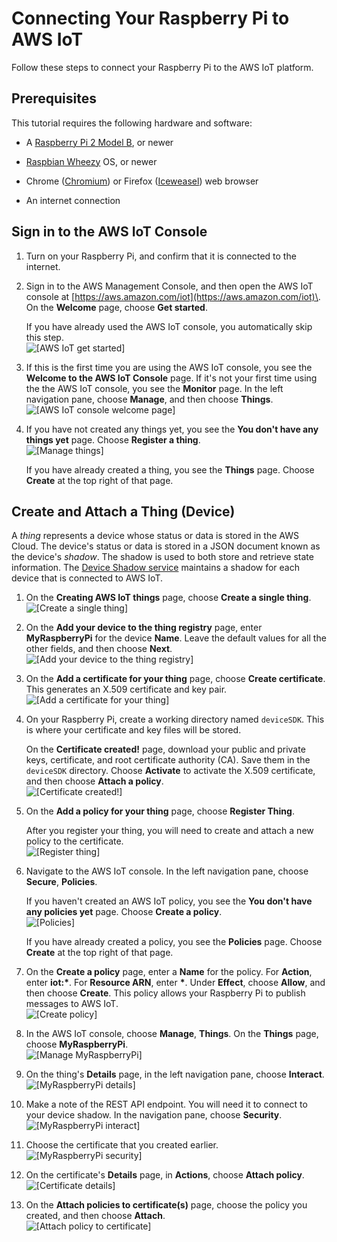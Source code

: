 # Connecting Your Raspberry Pi to AWS IoT<a name="iot-sdk-setup"></a>

Follow these steps to connect your Raspberry Pi to the AWS IoT platform\.

## Prerequisites<a name="iot-sdk-prereqs"></a>

This tutorial requires the following hardware and software:

+ A [Raspberry Pi 2 Model B](https://www.raspberrypi.org/help/quick-start-guide/), or newer

+ [Raspbian Wheezy](http://archive.raspbian.org/raspbian/dists/) OS, or newer

+ Chrome \([Chromium](https://www.chromium.org/getting-involved/download-chromium)\) or Firefox \([Iceweasel](https://packages.debian.org/search?keywords=iceweasel)\) web browser

+ An internet connection

## Sign in to the AWS IoT Console<a name="iot-sdk-login-console"></a>

1. Turn on your Raspberry Pi, and confirm that it is connected to the internet\.

1. Sign in to the AWS Management Console, and then open the AWS IoT console at [https://aws.amazon.com/iot](https://aws.amazon.com/iot)\. On the **Welcome** page, choose **Get started**\.

   If you have already used the AWS IoT console, you automatically skip this step\.  
![\[AWS IoT get started\]](http://alpha-docs-aws.amazon.com/iot/latest/developerguide/images/main-iot-page.png)

1. If this is the first time you are using the AWS IoT console, you see the **Welcome to the AWS IoT Console** page\. If it's not your first time using the the AWS IoT console, you see the **Monitor** page\. In the left navigation pane, choose **Manage**, and then choose **Things**\.  
![\[AWS IoT console welcome page\]](http://alpha-docs-aws.amazon.com/iot/latest/developerguide/images/first-visit.png)

1. If you have not created any things yet, you see the **You don't have any things yet** page\. Choose **Register a thing**\.  
![\[Manage things\]](http://alpha-docs-aws.amazon.com/iot/latest/developerguide/images/no-things-yet.png)

   If you have already created a thing, you see the **Things** page\. Choose **Create** at the top right of that page\.

## Create and Attach a Thing \(Device\)<a name="iot-sdk-create-thing"></a>

A *thing* represents a device whose status or data is stored in the AWS Cloud\. The device's status or data is stored in a JSON document known as the device's *shadow*\. The shadow is used to both store and retrieve state information\. The [Device Shadow service](iot-device-shadows.html) maintains a shadow for each device that is connected to AWS IoT\.

1. On the **Creating AWS IoT things** page, choose **Create a single thing**\.  
![\[Create a single thing\]](http://alpha-docs-aws.amazon.com/iot/latest/developerguide/images/create-single-thing.png)

1. On the **Add your device to the thing registry** page, enter **MyRaspberryPi** for the device **Name**\. Leave the default values for all the other fields, and then choose **Next**\.  
![\[Add your device to the thing registry\]](http://alpha-docs-aws.amazon.com/iot/latest/developerguide/images/register-thing-raspberry.png)

1. On the **Add a certificate for your thing** page, choose **Create certificate**\. This generates an X\.509 certificate and key pair\.  
![\[Add a certificate for your thing\]](http://alpha-docs-aws.amazon.com/iot/latest/developerguide/images/create-cert-raspberry.png)

1. On your Raspberry Pi, create a working directory named `deviceSDK`\. This is where your certificate and key files will be stored\.

   On the **Certificate created\!** page, download your public and private keys, certificate, and root certificate authority \(CA\)\. Save them in the `deviceSDK` directory\. Choose **Activate** to activate the X\.509 certificate, and then choose **Attach a policy**\.  
![\[Certificate created!\]](http://alpha-docs-aws.amazon.com/iot/latest/developerguide/images/certificate-created-raspberry.png)

1. On the **Add a policy for your thing** page, choose **Register Thing**\.

   After you register your thing, you will need to create and attach a new policy to the certificate\.  
![\[Register thing\]](http://alpha-docs-aws.amazon.com/iot/latest/developerguide/images/add-policy-for-thing.png)

1. Navigate to the AWS IoT console\. In the left navigation pane, choose **Secure**, **Policies**\.

   If you haven't created an AWS IoT policy, you see the **You don't have any policies yet** page\. Choose **Create a policy**\.  
![\[Policies\]](http://alpha-docs-aws.amazon.com/iot/latest/developerguide/images/create-first-policy.png)

   If you have already created a policy, you see the **Policies** page\. Choose **Create** at the top right of that page\.

1. On the **Create a policy** page, enter a **Name** for the policy\. For **Action**, enter **iot:\***\. For **Resource ARN**, enter **\***\. Under **Effect**, choose **Allow**, and then choose **Create**\. This policy allows your Raspberry Pi to publish messages to AWS IoT\.  
![\[Create policy\]](http://alpha-docs-aws.amazon.com/iot/latest/developerguide/images/create-policy-raspberry.png)

1. In the AWS IoT console, choose **Manage**, **Things**\. On the **Things** page, choose **MyRaspberryPi**\.  
![\[Manage MyRaspberryPi\]](http://alpha-docs-aws.amazon.com/iot/latest/developerguide/images/choose-thing-raspberry.png)

1. On the thing's **Details** page, in the left navigation pane, choose **Interact**\.  
![\[MyRaspberryPi details\]](http://alpha-docs-aws.amazon.com/iot/latest/developerguide/images/thing-details-interact-raspberry.png)

1. Make a note of the REST API endpoint\. You will need it to connect to your device shadow\. In the navigation pane, choose **Security**\.  
![\[MyRaspberryPi interact\]](http://alpha-docs-aws.amazon.com/iot/latest/developerguide/images/thing-rest-api-raspberry.png)

1. Choose the certificate that you created earlier\.  
![\[MyRaspberryPi security\]](http://alpha-docs-aws.amazon.com/iot/latest/developerguide/images/choose-certificates-raspberry.png)

1. On the certificate's **Details** page, in **Actions**, choose **Attach policy**\.  
![\[Certificate details\]](http://alpha-docs-aws.amazon.com/iot/latest/developerguide/images/attach-policy-to-cert-raspberry.png)

1. On the **Attach policies to certificate\(s\)** page, choose the policy you created, and then choose **Attach**\.  
![\[Attach policy to certificate\]](http://alpha-docs-aws.amazon.com/iot/latest/developerguide/images/attach-policy-to-cert-raspberry-2.png)